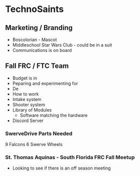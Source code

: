 # TechnoSaints

## Marketing / Branding

- Boscolorian - Mascot
- Middleschool Star Wars Club - could be in a suit
- Communications is on board

## Fall FRC / FTC Team

- Budget is in
- Peparing and experimenting for 
- De
- How to work
- Intake system
- Shooter system
- Library of Modules
  - Software matching the hardware
- Discord Server

### SwerveDrive Parts Needed

9 Falcons
6 Swerve Wheels


### St. Thomas Aquinas - South Florida FRC Fall Meetup

- Looking to see if there is an off season meeting
